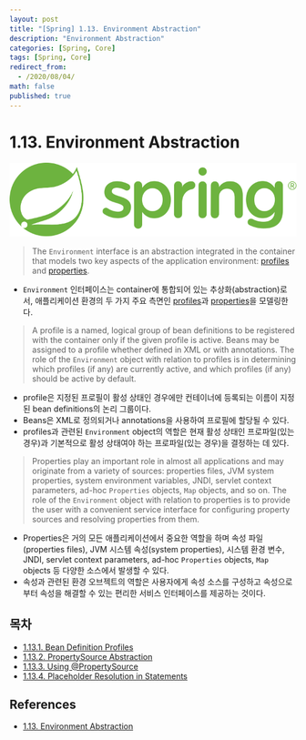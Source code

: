 ```yaml
---
layout: post
title: "[Spring] 1.13. Environment Abstraction"
description: "Environment Abstraction"
categories: [Spring, Core]
tags: [Spring, Core]
redirect_from:
  - /2020/08/04/
math: false
published: true
---
```


# 1.13. Environment Abstraction

<img src="/assets/img/posts/logos/spring-logo.svg">

> The `Environment` interface is an abstraction integrated in the container that models two key aspects of the application environment: [profiles](https://docs.spring.io/spring/docs/current/spring-framework-reference/core.html#beans-definition-profiles) and [properties](https://docs.spring.io/spring/docs/current/spring-framework-reference/core.html#beans-property-source-abstraction).

- `Environment` 인터페이스는 container에 통합되어 있는 추상화(abstraction)로서, 애플리케이션 환경의 두 가지 주요 측면인 [profiles](https://docs.spring.io/spring/docs/current/spring-framework-reference/core.html#beans-definition-profiles)과 [properties](https://docs.spring.io/spring/docs/current/spring-framework-reference/core.html#beans-property-source-abstraction)을 모델링한다.

> A profile is a named, logical group of bean definitions to be registered with the container only if the given profile is active. Beans may be assigned to a profile whether defined in XML or with annotations. The role of the `Environment` object with relation to profiles is in determining which profiles (if any) are currently active, and which profiles (if any) should be active by default.

- profile은 지정된 프로필이 활성 상태인 경우에만 컨테이너에 등록되는 이름이 지정된 bean definitions의 논리 그룹이다.
- Beans은 XML로 정의되거나 annotations을 사용하여 프로필에 할당될 수 있다.
- profiles과 관련된 `Environment` object의 역할은 현재 활성 상태인 프로파일(있는 경우)과 기본적으로 활성 상태여야 하는 프로파일(있는 경우)을 결정하는 데 있다.

> Properties play an important role in almost all applications and may originate from a variety of sources: properties files, JVM system properties, system environment variables, JNDI, servlet context parameters, ad-hoc `Properties` objects, `Map` objects, and so on. The role of the `Environment` object with relation to properties is to provide the user with a convenient service interface for configuring property sources and resolving properties from them.

- Properties은 거의 모든 애플리케이션에서 중요한 역할을 하며 속성 파일(properties files), JVM 시스템 속성(system properties), 시스템 환경 변수, JNDI, servlet context parameters, ad-hoc `Properties` objects, `Map` objects 등 다양한 소스에서 발생할 수 있다.
- 속성과 관련된 환경 오브젝트의 역할은 사용자에게 속성 소스를 구성하고 속성으로부터 속성을 해결할 수 있는 편리한 서비스 인터페이스를 제공하는 것이다.

## 목차

- [1.13.1. Bean Definition Profiles](https://bossm0n5t3r.github.io/blog/43/)
- [1.13.2. PropertySource Abstraction](https://bossm0n5t3r.github.io/blog/44/)
- [1.13.3. Using @PropertySource](https://bossm0n5t3r.github.io/blog/45/)
- [1.13.4. Placeholder Resolution in Statements](https://bossm0n5t3r.github.io/blog/46/)

## References

- [1.13. Environment Abstraction](https://docs.spring.io/spring/docs/current/spring-framework-reference/core.html#beans-environment)
